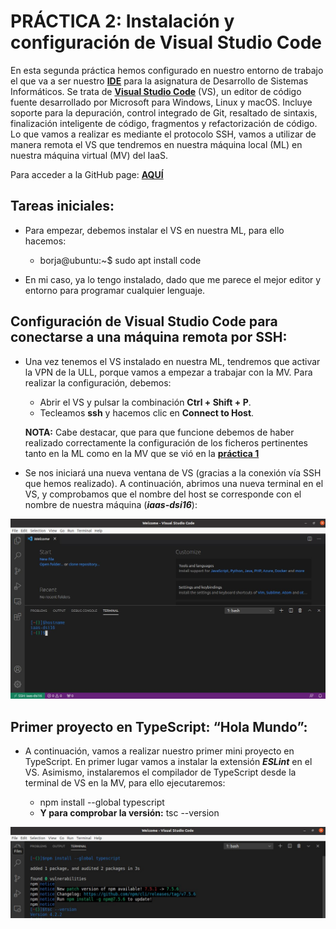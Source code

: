 # PRÁCTICA 2: Instalación y configuración de Visual Studio Code

En esta segunda práctica hemos configurado en nuestro entorno de trabajo el que va a ser nuestro **[IDE](https://es.wikipedia.org/wiki/Entorno_de_desarrollo_integrado)** para la asignatura de Desarrollo de Sistemas Informáticos. Se trata de **[Visual Studio Code](https://code.visualstudio.com/)** (VS), un editor de código fuente desarrollado por Microsoft para Windows, Linux y macOS. Incluye soporte para la depuración, control integrado de Git, resaltado de sintaxis, finalización inteligente de código, fragmentos y refactorización de código. Lo que vamos a realizar es mediante el protocolo SSH, vamos a utilizar de manera remota el VS que tendremos en nuestra  máquina local (ML) en nuestra máquina virtual (MV) del IaaS.

Para acceder a la GitHub page: **[AQUÍ](https://ull-esit-inf-dsi-2021.github.io/ull-esit-inf-dsi-20-21-prct02-vscode-alu0101205908/)** 


## Tareas iniciales:

* Para empezar, debemos instalar el  VS en nuestra ML, para ello hacemos:

  * borja@ubuntu:~$ sudo apt install code

* En mi caso, ya lo tengo instalado, dado que me parece el mejor editor y entorno para programar cualquier lenguaje.


## Configuración de Visual Studio Code para conectarse a una máquina remota por SSH:

* Una vez tenemos el VS instalado en nuestra ML, tendremos que activar la VPN de la ULL, porque vamos a empezar a trabajar con la MV. Para realizar la configuración, debemos:

   * Abrir el VS y pulsar la combinación **Ctrl + Shift + P**.
   * Tecleamos **ssh** y hacemos clic en **Connect to Host**.

   **NOTA:** Cabe destacar, que para que funcione debemos de haber realizado correctamente la configuración de los ficheros pertinentes tanto en la ML como en la MV que se vió en la **[práctica 1](https://ull-esit-inf-dsi-2021.github.io/ull-esit-inf-dsi-20-21-prct01-iaas-alu0101205908/)** 

* Se nos iniciará una nueva ventana de VS (gracias a la conexión vía SSH que hemos realizado). A continuación, abrimos una nueva terminal en el VS, y comprobamos que el nombre del host se corresponde con el nombre de nuestra máquina (***iaas-dsi16***):

![Hostname][Hostname]


## Primer proyecto en TypeScript: “Hola Mundo”:

* A continuación, vamos a realizar nuestro primer mini proyecto en TypeScript. En primer lugar vamos a instalar la extensión ***ESLint*** en el VS. Asimismo, instalaremos el compilador de TypeScript desde la terminal de VS en la MV, para ello ejecutaremos:

    * npm install --global typescript
    * **Y para comprobar la versión:** tsc --version

![npm][npm]

[Hostname]: images/hostname.JPG "Hostname"
[npm]: images/npm.JPG "npm"

